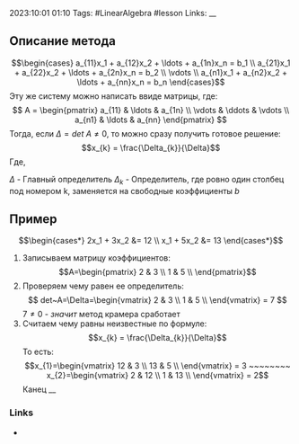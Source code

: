 2023:10:01 01:10
Tags: #LinearAlgebra #lesson
Links:
__
## Описание метода

$$\begin{cases} a_{11}x_1 + a_{12}x_2 + \ldots + a_{1n}x_n = b_1 \\ a_{21}x_1 + a_{22}x_2 + \ldots + a_{2n}x_n = b_2 \\ \vdots \\ a_{n1}x_1 + a_{n2}x_2 + \ldots + a_{nn}x_n = b_n \end{cases}$$
Эту же систему можно написать ввиде матрицы, где:
$$
A = \begin{pmatrix} a_{11} & \ldots & a_{1n} \\ \vdots & \ddots & \vdots \\ a_{n1} & \ldots & a_{nn} \end{pmatrix}
$$
Тогда, если $\Delta = det~A \neq 0$, то можно сразу получить готовое решение:
$$x_{k} = \frac{\Delta_{k}}{\Delta}$$
Где, 

$\Delta$ -  Главный определитель
$\Delta_k$ - Определитель, где ровно один столбец под номером k, заменяется на свободные коэффициенты $b$
## Пример
$$\begin{cases*} 2x_1 + 3x_2 &= 12 \\ x_1 + 5x_2 &= 13 \end{cases*}$$
1) Записываем матрицу коэффициентов:
   $$A=\begin{pmatrix} 2 & 3 \\ 1 & 5 \\ \end{pmatrix}$$
2) Проверяем чему равен ее определитель:
 $$
   det~A=\Delta=\begin{vmatrix} 2 & 3 \\ 1 & 5 \\ \end{vmatrix} = 7
$$
$7\neq0$ - *значит* метод крамера сработает
3) Считаем чему равны неизвестные по формуле:
$$x_{k} = \frac{\Delta_{k}}{\Delta}$$
То есть:
$$x_{1}=\begin{vmatrix} 12 & 3 \\ 13 & 5 \\ \end{vmatrix} = 3 ~~~~~~~~ x_{2}=\begin{vmatrix} 2 & 12 \\ 1 & 13 \\ \end{vmatrix} = 2$$ Канец
__
### Links
-
